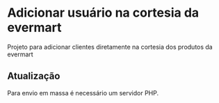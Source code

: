 # Adicionar usuário na cortesia da evermart
Projeto para adicionar clientes diretamente na cortesia dos produtos da evermart

## Atualização
Para envio em massa é necessário um servidor PHP.
